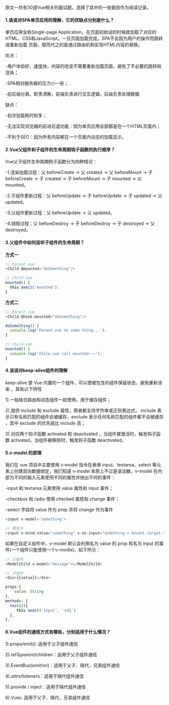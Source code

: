 原文一共有30道Vue相关的面试题，选择了其中的一些题目作为阅读记录。

#### 1.谈谈对SPA单页应用的理解，它的优缺点分别是什么？
单页应用全称Single-page Application，在页面初始话的时候就加载了对应的HTML、CSS和JavaScript。一旦页面加载完成，SPA不会因为用户的操作而跳转或重新加载
页面，取而代之的是通过路由机制实现HTML内容的替换。

优点：

-用户体验好，速度快，内容的改变不需要重新加载页面，避免了不必要的跳转和渲染；

-SPA相对服务器的压力小一些；

-前后端分离，职责清晰，前端负责进行交互逻辑，后端负责处理数据

缺点：

-初次加载耗时较多；

-无法实现浏览器的前进后退功能：因为单页应用全部都是在一个HTML页面内；

-不利于SEO：因为所有内容都在一个页面内动态的加载显示。

#### 2.Vue父组件和子组件的生命周期钩子函数的执行顺序？
Vue父子组件生命周期狗子函数分为四种情况：

-1.渲染加载过程：父 beforeCreate -> 父 created -> 父 beforeMount -> 子 beforeCreate -> 子 created -> 子 beforeMount -> 子 mounted -> 父 mounted。

-2.子组件更新过程：父 beforeUpdate -> 子 beforeUpdate -> 子 updated -> 父 updated。

-3.父组件更新过程：父 beforeUpdate -> 父 updated。

-4.销毁过程：父 beforeDestroy -> 子 beforeDestroy -> 子 destroyed -> 父 destroyed。

#### 3.父组件中如何监听子组件的生命周期？
**方式一**
```javascript
// Parent.vue
<Child @mounted="doSomething"/>

// Child.vue
mounted() {
  this.$emit('mounted');
}

```

**方式二**
```javascript
// Parent.vue
<Child @hook:mounted="doSomething"/>

doSomething() {
  console.log('Parent.vue do some thing...');
}

// Child.vue
mounted() {
  console.log('Chile.vue call mounted~~~');
}
```


#### 4.谈谈对keep-alive组件的理解
keep-alive 是 Vue 内置的一个组件，可以使被包含的组件保留状态，避免重新渲染 ，其有以下特性

1).一般结合路由和动态组件一起使用，用于缓存组件；

2).提供 include 和 exclude 属性，两者都支持字符串或正则表达式， include 表示只有名称匹配的组件会被缓存，exclude 表示任何名称匹配的组件都不会被缓存 ，其中 exclude 的优先级比 include 高；

3).对应两个钩子函数 activated 和 deactivated ，当组件被激活时，触发钩子函数 activated，当组件被移除时，触发钩子函数 deactivated。

#### 5.v-model 的原理
我们在 vue 项目中主要使用 v-model 指令在表单 input、textarea、select 等元素上创建双向数据绑定，我们知道 v-model 本质上不过是语法糖，v-model 在内部为不同的输入元素使用不同的属性并抛出不同的事件：

-input 和 textarea 元素使用 value 属性和 input 事件；

-checkbox 和 radio 使用 checked 属性和 change 事件；

-select 字段将 value 作为 prop 并将 change 作为事件

```javascript
<input v-model='something'>

// 相当于
<input v-bind:value="something" v-on:input="something = $event.target.value">
```

如果在自定义组件中，v-model 默认会利用名为 value 的 prop 和名为 input 的事件(一个组件只能使用一个v-modle)，如下所示：
```javascript
// 父组件
<ModelChild v-model="message"></ModelChild>

// 子组件
<div>{{value}}</div>

props:{
    value: String
},
methods: {
  test1(){
     this.$emit('input', '小红')
  },
},
```

#### 6.Vue组件的通信方式有哪些，分别适用于什么情况？
1).props/emit(): 适用于父子组件通信

2).ref与$parent/$children：适用于父子组件通信

3).EventBus($emit/$on)：适用于父子、隔代、兄弟组件通信

4).$attrs/$listeners：适用于隔代组件通信

5).provide / inject：适用于隔代组件通信

6).Vuex: 适用于父子、隔代、兄弟组件通信





